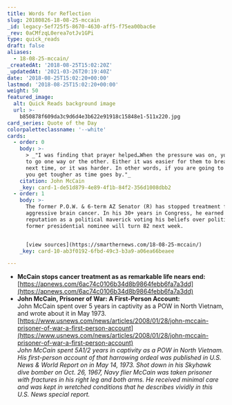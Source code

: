 ```yaml
---
title: Words for Reflection
slug: 20180826-18-08-25-mccain
_id: legacy-5ef725f5-8670-4630-aff5-f75ea00bac6e
_rev: 0aCMfzqL0erea7otJv1GPi
type: quick_reads
draft: false
aliases:
  - 18-08-25-mccain/
_createdAt: '2018-08-25T15:02:20Z'
_updatedAt: '2021-03-26T20:19:40Z'
date: '2018-08-25T15:02:20+00:00'
lastmod: '2018-08-25T15:02:20+00:00'
weight: 50
featured_image:
  alt: Quick Reads background image
  url: >-
    b850878f609da3c9d6d4e3b622e91918c15848e1-511x220.jpg
card_series: Quote of the Day
colorpaletteclassname: '--white'
cards:
  - order: 0
    body: >-
      > _"I was finding that prayer helped…When the pressure was on, you seemed
      to go one way or the other. Either it was easier for them to break you the
      next time, or it was harder. In other words, if you are going to make it,
      you get tougher as time goes by."_
    citation: John McCain
    _key: card-1-de51d879-4e89-4f1b-84f2-356d1008dbb2
  - order: 1
    body: >-
      The former P.O.W. & 6-term AZ Senator (R) has stopped treatment for an
      aggressive brain cancer. In his 30+ years in Congress, he earned a
      reputation as a political maverick voting his beliefs over politics. The
      former presidential nominee will turn 82 next week.


      [view sources](https://smarthernews.com/18-08-25-mccain/)
    _key: card-10-ab3f0192-6fbd-49c3-b3a9-a06ea66beaee

---
```

* **McCain stops cancer treatment as as remarkable life nears end:**  
[https://apnews.com/6ac74c0106b34d8b9864febb6fa7a3dd](https://apnews.com/6ac74c0106b34d8b9864febb6fa7a3dd)
* **John McCain, Prisoner of War: A First-Person Account:**  
John McCain spent over 5 years in captivity as a POW in North Vietnam, and wrote about it in May 1973.  
[https://www.usnews.com/news/articles/2008/01/28/john-mccain-prisoner-of-war-a-first-person-account](https://www.usnews.com/news/articles/2008/01/28/john-mccain-prisoner-of-war-a-first-person-account)  
_John McCain spent 5A1/2 years in captivity as a POW in North Vietnam. His first-person account of that harrowing ordeal was published in U.S. News & World Report on in May 14, 1973. Shot down in his Skyhawk dive bomber on Oct. 26, 1967, Navy flier McCain was taken prisoner with fractures in his right leg and both arms. He received minimal care and was kept in wretched conditions that he describes vividly in this U.S. News special report._